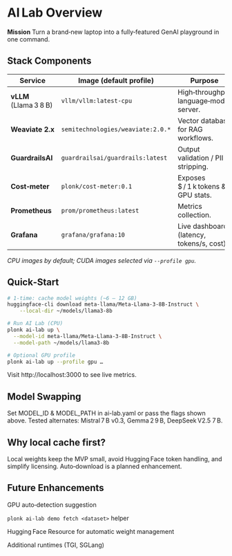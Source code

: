 # AI Lab Overview

**Mission**
Turn a brand‑new laptop into a fully‑featured GenAI playground in one command.

## Stack Components

| Service | Image (default profile) | Purpose |
|---------|------------------------|---------|
| **vLLM** (Llama 3 8 B) | `vllm/vllm:latest-cpu` | High‑throughput language‑model server. |
| **Weaviate 2.x** | `semitechnologies/weaviate:2.0.*` | Vector database for RAG workflows. |
| **GuardrailsAI** | `guardrailsai/guardrails:latest` | Output validation / PII stripping. |
| **Cost‑meter** | `plonk/cost-meter:0.1` | Exposes $ / 1 k tokens & GPU stats. |
| **Prometheus** | `prom/prometheus:latest` | Metrics collection. |
| **Grafana** | `grafana/grafana:10` | Live dashboard (latency, tokens/s, cost). |

*CPU images by default; CUDA images selected via `--profile gpu`.*

## Quick‑Start

```bash
# 1‑time: cache model weights (~6 – 12 GB)
huggingface-cli download meta-llama/Meta-Llama-3-8B-Instruct \
    --local-dir ~/models/llama3-8b

# Run AI Lab (CPU)
plonk ai-lab up \
  --model-id meta-llama/Meta-Llama-3-8B-Instruct \
  --model-path ~/models/llama3-8b

# Optional GPU profile
plonk ai-lab up --profile gpu …
```

Visit http://localhost:3000 to see live metrics.

## Model Swapping
Set MODEL_ID & MODEL_PATH in ai-lab.yaml or pass the flags shown above.
Tested alternates: Mistral 7 B v0.3, Gemma 2 9 B, DeepSeek V2.5 7 B.

## Why local cache first?
Local weights keep the MVP small, avoid Hugging Face token handling, and simplify licensing. Auto‑download is a planned enhancement.

## Future Enhancements
GPU auto‑detection suggestion

`plonk ai-lab demo fetch <dataset>` helper

Hugging Face Resource for automatic weight management

Additional runtimes (TGI, SGLang)
